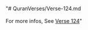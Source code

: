 "# QuranVerses/Verse-124.md <br> <br>For more infos, See [Verse 124](https://www.quranbookk.com/quran/search?q=124)"